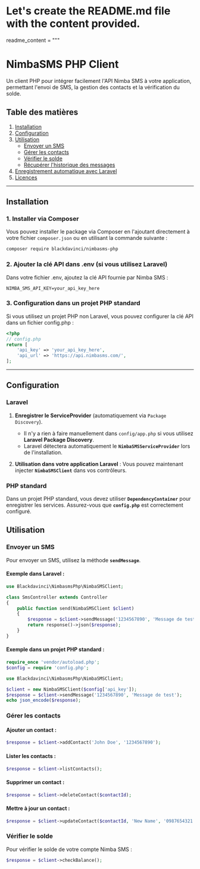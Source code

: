 # Let's create the README.md file with the content provided.

readme_content = """
# NimbaSMS PHP Client

Un client PHP pour intégrer facilement l'API Nimba SMS à votre application, permettant l'envoi de SMS, la gestion des contacts et la vérification du solde.

## Table des matières
1. [Installation](#installation)
2. [Configuration](#configuration)
3. [Utilisation](#utilisation)
   - [Envoyer un SMS](#envoyer-un-sms)
   - [Gérer les contacts](#gérer-les-contacts)
   - [Vérifier le solde](#vérifier-le-solde)
   - [Récupérer l'historique des messages](#récupérer-lhistorique-des-messages)
4. [Enregistrement automatique avec Laravel](#enregistrement-automatique-avec-laravel)
5. [Licences](#licence)

---

## Installation

### 1. **Installer via Composer**

Vous pouvez installer le package via Composer en l'ajoutant directement à votre fichier `composer.json` ou en utilisant la commande suivante :

```bash
composer require blackdavinci/nimbasms-php
```

### 2. **Ajouter la clé API dans .env (si vous utilisez Laravel)**

Dans votre fichier .env, ajoutez la clé API fournie par Nimba SMS :

```env
NIMBA_SMS_API_KEY=your_api_key_here
```

### 3. **Configuration dans un projet PHP standard**

Si vous utilisez un projet PHP non Laravel, vous pouvez configurer la clé API dans un fichier config.php :

```php
<?php
// config.php
return [
    'api_key' => 'your_api_key_here',
    'api_url' => 'https://api.nimbasms.com/',
];
```

---

## Configuration

### **Laravel**

1. **Enregistrer le ServiceProvider** (automatiquement via `Package Discovery`).
   - Il n'y a rien à faire manuellement dans `config/app.php` si vous utilisez **Laravel Package Discovery**.
   - Laravel détectera automatiquement le **`NimbaSMSServiceProvider`** lors de l'installation.

2. **Utilisation dans votre application Laravel** : Vous pouvez maintenant injecter **`NimbaSMSClient`** dans vos contrôleurs.

### **PHP standard**

Dans un projet PHP standard, vous devez utiliser **`DependencyContainer`** pour enregistrer les services. Assurez-vous que **`config.php`** est correctement configuré.

## Utilisation

### **Envoyer un SMS**

Pour envoyer un SMS, utilisez la méthode **`sendMessage`**.

#### Exemple dans Laravel :
```php
use Blackdavinci\NimbasmsPhp\NimbaSMSClient;

class SmsController extends Controller
{
    public function send(NimbaSMSClient $client)
    {
        $response = $client->sendMessage('1234567890', 'Message de test');
        return response()->json($response);
    }
}
```

#### Exemple dans un projet PHP standard :
```php
require_once 'vendor/autoload.php';
$config = require 'config.php';

use Blackdavinci\NimbasmsPhp\NimbaSMSClient;

$client = new NimbaSMSClient($config['api_key']);
$response = $client->sendMessage('1234567890', 'Message de test');
echo json_encode($response);
```

### **Gérer les contacts**

#### Ajouter un contact :

```php
$response = $client->addContact('John Doe', '1234567890');
```

#### Lister les contacts :

```php
$response = $client->listContacts();
```

#### Supprimer un contact :

```php
$response = $client->deleteContact($contactId);
```

#### Mettre à jour un contact :

```php
$response = $client->updateContact($contactId, 'New Name', '0987654321');
```
### **Vérifier le solde**

Pour vérifier le solde de votre compte Nimba SMS :

```php
$response = $client->checkBalance();
```










